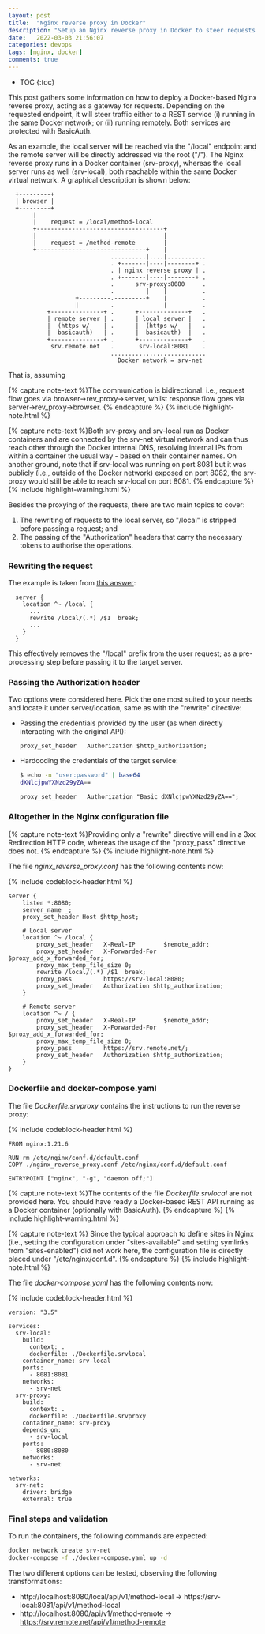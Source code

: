 ```yaml
---
layout: post
title:  "Nginx reverse proxy in Docker"
description: "Setup an Nginx reverse proxy in Docker to steer requests to different servers"
date:   2022-03-03 21:56:07
categories: devops
tags: [nginx, docker]
comments: true
---
```


* TOC
{:toc}

This post gathers some information on how to deploy a Docker-based Nginx reverse proxy, acting as a gateway for requests. Depending on the requested endpoint, it will steer traffic either to a REST service (i) running in the same Docker network; or (ii) running remotely. Both services are protected with BasicAuth.

<!--more-->

As an example, the local server will be reached via the "/local" endpoint and the remote server will be directly addressed via the root ("/"). The Nginx reverse proxy runs in a Docker container (srv-proxy), whereas the local server runs as well (srv-local), both reachable within the same Docker virtual network. A graphical description is shown below:

```
  +---------+
  | browser |
  +---------+
       |
       |    request = /local/method-local
       +------------------------------------+
       |                                    |
       |    request = /method-remote        |
       +-------------------------------+    |
                             ..........|....|...........
                             . +-------|----|--------+ .
                             . | nginx reverse proxy | .
                             . +-------|----|--------+ .
                             .      srv-proxy:8080     .
                             .         |    |          .
                   +---------.---------+    |          .
                   |         .              |          .
           +---------------+ .      +--------------+   .
           | remote server | .      | local server |   .
           |  (https w/    | .      |  (https w/   |   .
           |  basicauth)   | .      |  basicauth)  |   .
           +---------------+ .      +--------------+   .
            srv.remote.net   .       srv-local:8081    .
                             ...........................
                               Docker network = srv-net
```
That is, assuming 

{% capture note-text %}The communication is bidirectional: i.e., request flow goes via browser->rev_proxy->server, whilst response flow goes via server->rev_proxy->browser.
{% endcapture %}
{% include highlight-note.html %}

{% capture note-text %}Both srv-proxy and srv-local run as Docker containers and are connected by the srv-net virtual network and can thus reach other through the Docker internal DNS, resolving internal IPs from within a container the usual way - based on their container names. On another ground, note that if srv-local was running on port 8081 but it was publicly (i.e., outside of the Docker network) exposed on port 8082, the srv-proxy would still be able to reach srv-local on port 8081.
{% endcapture %}
{% include highlight-warning.html %}

Besides the proxying of the requests, there are two main topics to cover:
1. The rewriting of requests to the local server, so "/local" is stripped before passing a request; and
1. The passing of the "Authorization" headers that carry the necessary tokens to authorise the operations.

### Rewriting the request

The example is taken from [this answer](https://serverfault.com/a/379679):

```nginx
  server {
    location ^~ /local {
      ...
      rewrite /local/(.*) /$1  break;
      ...
    }
  }
```

This effectively removes the "/local" prefix from the user request; as a pre-processing step before passing it to the target server.

### Passing the Authorization header

Two options were considered here. Pick the one most suited to your needs and locate it under server/location, same as with the "rewrite" directive:

* Passing the credentials provided by the user (as when directly interacting with the original API):
  ```nginx
  proxy_set_header   Authorization $http_authorization;
  ```
* Hardcoding the credentials of the target service:
  ```bash
  $ echo -n "user:password" | base64
  dXNlcjpwYXNzd29yZA==
  ```
  ```nginx
  proxy_set_header   Authorization "Basic dXNlcjpwYXNzd29yZA==";
  ```

### Altogether in the Nginx configuration file

{% capture note-text %}Providing only a "rewrite" directive will end in a 3xx Redirection HTTP code, whereas the usage of the "proxy_pass" directive does not.
{% endcapture %}
{% include highlight-note.html %}

The file *nginx_reverse_proxy.conf* has the following contents now:

{% include codeblock-header.html %}
```nginx
server {
    listen *:8080;
    server_name _;
    proxy_set_header Host $http_host;

    # Local server
    location ^~ /local {
        proxy_set_header   X-Real-IP        $remote_addr;
        proxy_set_header   X-Forwarded-For  $proxy_add_x_forwarded_for;
        proxy_max_temp_file_size 0;
        rewrite /local/(.*) /$1  break;
        proxy_pass         https://srv-local:8080;
        proxy_set_header   Authorization $http_authorization;
    }

    # Remote server
    location ^~ / {
        proxy_set_header   X-Real-IP        $remote_addr;
        proxy_set_header   X-Forwarded-For  $proxy_add_x_forwarded_for;
        proxy_max_temp_file_size 0;
        proxy_pass         https://srv.remote.net/;
        proxy_set_header   Authorization $http_authorization;
    }
}
```

### Dockerfile and docker-compose.yaml

The file *Dockerfile.srvproxy* contains the instructions to run the reverse proxy:

{% include codeblock-header.html %}
```docker
FROM nginx:1.21.6

RUN rm /etc/nginx/conf.d/default.conf
COPY ./nginx_reverse_proxy.conf /etc/nginx/conf.d/default.conf

ENTRYPOINT ["nginx", "-g", "daemon off;"]
```

{% capture note-text %}The contents of the file *Dockerfile.srvlocal* are not provided here. You should have ready a Docker-based REST API running as a Docker container (optionally with BasicAuth).
{% endcapture %}
{% include highlight-warning.html %}

{% capture note-text %} Since the typical approach to define sites in Nginx (i.e., setting the configuration under "sites-available" and setting symlinks from "sites-enabled") did not work here, the configuration file is directly placed under "/etc/nginx/conf.d".
{% endcapture %}
{% include highlight-note.html %}

The file *docker-compose.yaml* has the following contents now:

{% include codeblock-header.html %}
```docker
version: "3.5"

services:
  srv-local:
    build:
      context: .
      dockerfile: ./Dockerfile.srvlocal
    container_name: srv-local
    ports:
      - 8081:8081
    networks:
      - srv-net
  srv-proxy:
    build:
      context: .
      dockerfile: ./Dockerfile.srvproxy
    container_name: srv-proxy
    depends_on:
      - srv-local
    ports:
      - 8080:8080
    networks:
      - srv-net

networks:
  srv-net:
    driver: bridge
    external: true
```

### Final steps and validation

To run the containers, the following commands are expected:

```bash
docker network create srv-net
docker-compose -f ./docker-compose.yaml up -d
```

The two different options can be tested, observing the following transformations:
* http://localhost:8080/local/api/v1/method-local -> https://srv-local:8081/api/v1/method-local
* http://localhost:8080/api/v1/method-remote -> https://srv.remote.net/api/v1/method-remote
